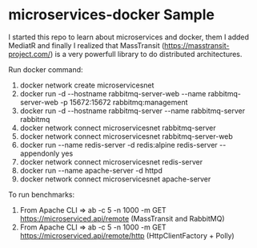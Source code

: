 # microservices-docker Sample

I started this repo to learn about microservices and docker, them I added MediatR and finally I realized that MassTransit (https://masstransit-project.com/) is a very powerfull library to do distributed architectures. 

Run docker command:
1) docker network create microservicesnet
2) docker run -d --hostname rabbitmq-server-web --name rabbitmq-server-web -p 15672:15672 rabbitmq:management
3) docker run -d --hostname rabbitmq-server --name rabbitmq-server rabbitmq
4) docker network connect microservicesnet rabbitmq-server
5) docker network connect microservicesnet rabbitmq-server-web
6) docker run --name redis-server -d redis:alpine redis-server --appendonly yes
7) docker network connect microservicesnet redis-server
8) docker run --name apache-server -d httpd
9) docker network connect microservicesnet apache-server

To run benchmarks:
1) From Apache CLI => ab -c 5 -n 1000 -m GET https://microserviced.api/remote (MassTransit and RabbitMQ)
2) From Apache CLI => ab -c 5 -n 1000 -m GET https://microserviced.api/remote/http (HttpClientFactory + Polly)

